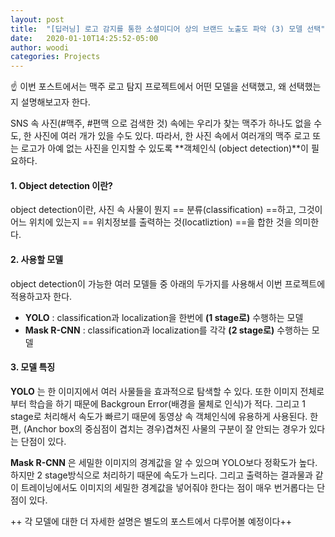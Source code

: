 ```yaml
---
layout: post
title:  "[딥러닝] 로고 감지를 통한 소셜미디어 상의 브랜드 노출도 파악 (3) 모델 선택"
date:   2020-01-10T14:25:52-05:00
author: woodi
categories: Projects
---
```

:point_up: 이번 포스트에서는 맥주 로고 탐지 프로젝트에서 어떤 모델을 선택했고, 왜 선택했는지 설명해보고자 한다.


SNS 속 사진(#맥주, #편맥 으로 검색한 것) 속에는 우리가 찾는 맥주가 하나도 없을 수도, 한 사진에 여러 개가 있을 수도 있다. 따라서, 한 사진 속에서 여러개의 맥주 로고 또는 로고가 아예 없는 사진을 인지할 수 있도록 **객체인식 (object detection)**이 필요하다.

#### 1. Object detection 이란?
object detection이란, 사진 속 사물이 뭔지 == 분류(classification) ==하고, 그것이 어느 위치에 있는지 == 위치정보를 출력하는 것(locatliztion) ==을 합한 것을 의미한다.

#### 2. 사용할 모델
object detection이 가능한 여러 모델들 중 아래의 두가지를 사용해서 이번 프로젝트에 적용하고자 한다.

-  **YOLO** : classification과 localization을 한번에 **(1 stage로)** 수행하는 모델
-  **Mask R-CNN** : classification과 localization를 각각 **(2 stage로)** 수행하는 모델

#### 3. 모델 특징

**YOLO** 는 한 이미지에서 여러 사물들을 효과적으로 탐색할 수 있다. 또한 이미지 전체로부터 학습을 하기 때문에 Backgroun Error(배경을 물체로 인식)가 적다. 그리고 1 stage로 처리해서 속도가 빠르기 때문에 동영상 속 객체인식에 유용하게 사용된다. 한편, (Anchor box의 중심점이 겹치는 경우)겹쳐진 사물의 구분이 잘 안되는 경우가 있다는 단점이 있다.

**Mask R-CNN** 은 세밀한 이미지의 경계값을 알 수 있으며 YOLO보다 정확도가 높다. 하지만 2 stage방식으로 처리하기 때문에 속도가 느리다. 그리고 출력하는 결과물과 같이 트레이닝에서도 이미지의 세밀한 경계값을 넣어줘야 한다는 점이 매우 번거롭다는 단점이 있다.



++ 각 모델에 대한 더 자세한 설명은 별도의 포스트에서 다루어볼 예정이다++





